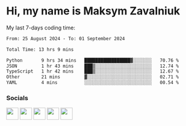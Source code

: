 Hi, my name is Maksym Zavalniuk
========================================================================================================================================

My last 7-days coding time:
<!--START_SECTION:waka-->

```txt
From: 25 August 2024 - To: 01 September 2024

Total Time: 13 hrs 9 mins

Python       9 hrs 34 mins   █████████████████▓░░░░░░░   70.76 %
JSON         1 hr 43 mins    ███▒░░░░░░░░░░░░░░░░░░░░░   12.74 %
TypeScript   1 hr 42 mins    ███▒░░░░░░░░░░░░░░░░░░░░░   12.67 %
Other        21 mins         ▓░░░░░░░░░░░░░░░░░░░░░░░░   02.71 %
YAML         4 mins          ░░░░░░░░░░░░░░░░░░░░░░░░░   00.54 %
```

<!--END_SECTION:waka-->


### Socials

<p align="left"> <a href="https://www.dev.to/mezgoodle" target="_blank" rel="noreferrer"><img src="https://raw.githubusercontent.com/danielcranney/readme-generator/main/public/icons/socials/devdotto.svg" width="32" height="32" /></a> <a href="https://discord.com/users/mezgoodle" target="_blank" rel="noreferrer"><img src="https://raw.githubusercontent.com/danielcranney/readme-generator/main/public/icons/socials/discord.svg" width="32" height="32" /></a> <a href="https://www.github.com/mezgoodle" target="_blank" rel="noreferrer"><img src="https://raw.githubusercontent.com/danielcranney/readme-generator/main/public/icons/socials/github.svg" width="32" height="32" /></a> <a href="http://www.instagram.com/sylvenis" target="_blank" rel="noreferrer"><img src="https://raw.githubusercontent.com/danielcranney/readme-generator/main/public/icons/socials/instagram.svg" width="32" height="32" /></a> <a href="https://www.linkedin.com/in/maksym-zavalniuk-ba4a72193" target="_blank" rel="noreferrer"><img src="https://raw.githubusercontent.com/danielcranney/readme-generator/main/public/icons/socials/linkedin.svg" width="32" height="32" /></a></p>
